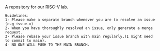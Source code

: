 A repository for our RISC-V lab. 

	Guidelines:
	1- Please make a separate branch whenever you are to resolve an issue (e.g issue-x)
	2- When you have thoroughly resolved an issue, only generate a merge request.
 	3- Please rebase your issue branch with main regularly.(I might need to commit to main).
	4- NO ONE WILL PUSH TO THE MAIN BRANCH.

